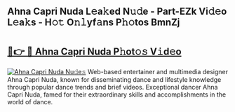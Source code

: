 ## Ahna Capri Nuda L𝚎a𝚔ed N𝚞𝚍e - Part-EZk Vi𝚍𝚎o L𝚎a𝚔s - H𝚘𝚝 O𝚗𝚕yf𝚊ns P𝚑𝚘tos BmnZj

# <h2><a href="http://kf7u9f.oniu.top/?m=Ahna+Capri+Nuda">🔗👉 🔴 Ahna Capri Nuda P𝚑ot𝚘𝚜 V𝚒d𝚎o</a></h2>

[![Ahna Capri Nuda Nu𝚍e𝚜](https://i.imgur.com/0qMVB7G.gif)](http://kf7u9f.oniu.top/?m=Ahna+Capri+Nuda)
Web-based entertainer and multimedia designer Ahna Capri Nuda, known for disseminating dance and lifestyle knowledge through popular dance trends and brief videos. Exceptional dancer Ahna Capri Nuda, famed for their extraordinary skills and accomplishments in the world of dance.  
